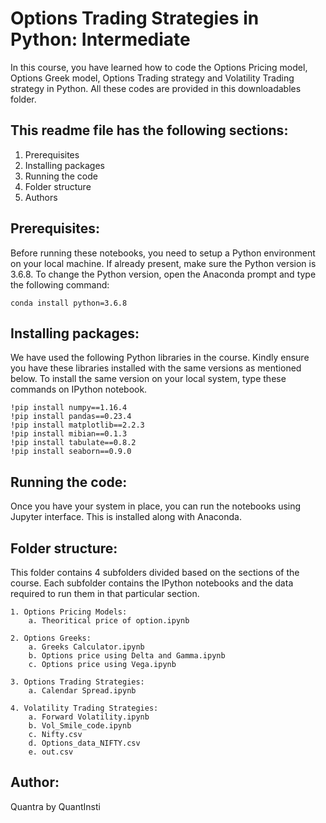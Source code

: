 # Options Trading Strategies in Python: Intermediate

In this course, you have learned how to code the Options Pricing model, Options Greek model, Options Trading strategy and Volatility Trading strategy in Python. All these codes are provided in this downloadables folder.

## This readme file has the following sections:
1. Prerequisites
2. Installing packages
3. Running the code
4. Folder structure
5. Authors

## Prerequisites:
Before running these notebooks, you need to setup a Python environment on your local machine. If already present, make sure the Python version is 3.6.8. To change the Python version, open the Anaconda prompt and type the following command: 

	conda install python=3.6.8

## Installing packages:
We have used the following Python libraries in the course. Kindly ensure you have these libraries installed with the same versions as mentioned below. To install the same version on your local system, type these commands on IPython notebook.

    !pip install numpy==1.16.4
    !pip install pandas==0.23.4
    !pip install matplotlib==2.2.3
    !pip install mibian==0.1.3
    !pip install tabulate==0.8.2
    !pip install seaborn==0.9.0
  
## Running the code:
Once you have your system in place, you can run the notebooks using Jupyter interface. This is installed along with Anaconda.

## Folder structure:
This folder contains 4 subfolders divided based on the sections of the course. Each subfolder contains the IPython notebooks and the data required to run them in that particular section.

	1. Options Pricing Models:
		a. Theoritical price of option.ipynb

	2. Options Greeks:
		a. Greeks Calculator.ipynb
		b. Options price using Delta and Gamma.ipynb
		c. Options price using Vega.ipynb

	3. Options Trading Strategies:
		a. Calendar Spread.ipynb

	4. Volatility Trading Strategies:
		a. Forward Volatility.ipynb
		b. Vol_Smile_code.ipynb
		c. Nifty.csv
		d. Options_data_NIFTY.csv
		e. out.csv

## Author:
Quantra by QuantInsti
